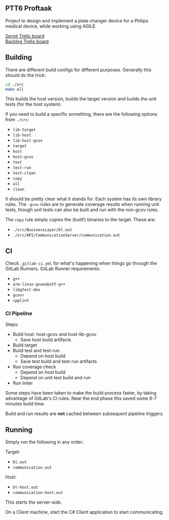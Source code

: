 PTT6 Proftaak
-------------------------------------------------------------------------------

Project to design and implement a plate changer device for a Philips medical
device, while working using AGILE.

[Sprint Trello board](https://trello.com/b/5ZWiUzMG/ptt6-2)  
[Backlog Trello board](https://trello.com/b/j1JP8Bcz/ptt6-2-backlog)

## Building

There are different build configs for different purposes. Generally this should
do the trick:

```sh
cd ./src
make all
```

This builds the host version, builds the target version and builds the unit
tests (for the host system).

If you need to build a specific something, there are the following options
from `./src`:

* `lib-target`
* `lib-host`
* `lib-host-gcov`
* `target`
* `host`
* `host-gcov`
* `test`
* `test-run`
* `test-clean`
* `copy`
* `all`
* `clean`

It should be pretty clear what it stands for. Each system has its own 
library rules. The `-gcov` rules are to generate coverage results when running
unit tests, though unit tests can also be built and run with the non-gcov 
rules. 

The `copy` rule simply copies the (built!) binaries to the target. These are:

* `./src/BusinessLayer/bl.out`
* `./src/API/CommunicationServer/communication.out`

## CI

Check `.gitlab-ci.yml` for what's happening when things go through the GitLab
Runners. GitLab Runner requirements:

* `g++`
* `arm-linux-gnueabihf-g++`
* `libgtest-dev`
* `gcovr`
* `cpplint`

### CI Pipeline

Steps:

* Build host: host-gcov and host-lib-gcov
    * Save host build artifacts
* Build target
* Build test and test-run
    * Depend on host build
    * Save test build and test-run artifacts
* Run coverage check
    * Depend on host build
    * Depend on unit test build and run
* Run linter

Some steps have been taken to make the build process faster, by taking
advantage of GitLab's CI rules. Near the end phase this saved some 6-7 minutes
build time.

Build and run results are __not__ cached between subsequent pipeline triggers.

## Running

Simply run the following in any order:

Target:
* `bl.out`
* `communication.out`

Host:
* `bl-host.out`
* `communication-host.out`


This starts the server-side. 

On a Client machine, start the C# Client application to start communicating.

